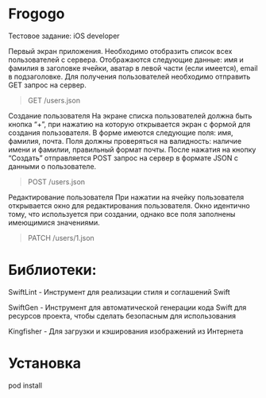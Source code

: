 # Frogogo
Тестовое задание: iOS developer

Первый экран приложения. Необходимо отобразить список всех пользователей с сервера. Отображаются следующие данные: имя и фамилия в заголовке ячейки, аватар в левой части (если имеется), email в подзаголовке.
Для получения пользователей необходимо отправить GET запрос на сервер.

> GET /users.json

Создание пользователя
На экране списка пользователей должна быть кнопка “+”, при нажатию на которую открывается экран с формой для создания пользователя.
В форме имеются следующие поля: имя, фамилия, почта. Поля должны проверяться на валидность: наличие имени и фамилии, правильный формат почты.
После нажатия на кнопку “Создать” отправляется POST запрос на сервер в формате JSON с данными о пользователе.

> POST /users.json

Редактирование пользователя
При нажатии на ячейку пользователя открывается окно для редактирования пользователя. Окно идентично тому, что используется при создании, однако все поля заполнены имеющимися значениями.
    
> PATCH /users/1.json

# Библиотеки:

SwiftLint - Инструмент для реализации стиля и соглашений Swift

SwiftGen - Инструмент для автоматической генерации кода Swift для ресурсов проекта, чтобы сделать безопасным для использования

Kingfisher - Для загрузки и кэширования изображений из Интернета

# Установка

pod install
